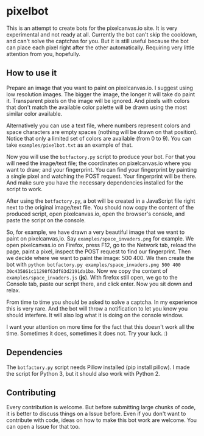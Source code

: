 pixelbot
========

This is an attempt to create bots for the pixelcanvas.io site. It is very experimental and not ready at all. Currently the bot can't skip the cooldown, and can't solve the captchas for you. But it is still useful because the bot can place each pixel right after the other automatically. Requiring very little attention from you, hopefully.

## How to use it

Prepare an image that you want to paint on pixelcanvas.io. I suggest using low resolution images. The bigger the image, the longer it will take do paint it. Transparent pixels on the image will be ignored. And pixels with colors that don't match the available color palette will be drawn using the most similar color available.

Alternatively you can use a text file, where numbers represent colors and space characters are empty spaces (nothing will be drawn on that position). Notice that only a limited set of colors are available (from 0 to 9). You can take `examples/pixelbot.txt` as an example of that.

Now you will use the `botfactory.py` script to produce your bot. For that you will need the image/text file; the coordinates on pixelcanvas.io where you want to draw; and your fingerprint. You can find your fingerprint by painting a single pixel and watching the POST request. Your fingerprint will be there. And make sure you have the necessary dependencies installed for the script to work.

After using the `botfactory.py`, a bot will be created in a JavaScript file right next to the original image/text file. You should now copy the content of the produced script, open pixelcanvas.io, open the browser's console, and paste the script on the console.

So, for example, we have drawn a very beautiful image that we want to paint on pixelcanvas,io. Say `examples/space_invaders.png` for example. We open pixelcanvas.io on Firefox, press F12, go to the Network tab, reload the page, paint a pixel, inspect the POST request to find our fingerprint. Then we decide where we want to paint the image: 500 400. We then create the bot with `python botfactory.py examples/space_invaders.png 500 400 30c435861c11298f63df83d2191da1ba`. Now we copy the content of `examples/space_invaders.js` (**js**). With firefox still open, we go to the Console tab, paste our script there, and click enter. Now you sit down and relax.

From time to time you should be asked to solve a captcha. In my experience this is very rare. And the bot will throw a notification to let you know you should interfere. It will also log what it is doing on the console window.

I want your attention on more time for the fact that this doesn't work all the time. Sometimes it does, sometimes it does not. Try your luck. :)

## Dependencies

The `botfactory.py` script needs Pillow installed (pip install pillow). I made the script for Python 3, but it should also work with Python 2.

## Contributing

Every contribution is welcome. But before submitting large chunks of code, it is better to discuss things on a Issue before. Even if you don't want to contribute with code, ideas on how to make this bot work are welcome. You can open a Issue for that too.
